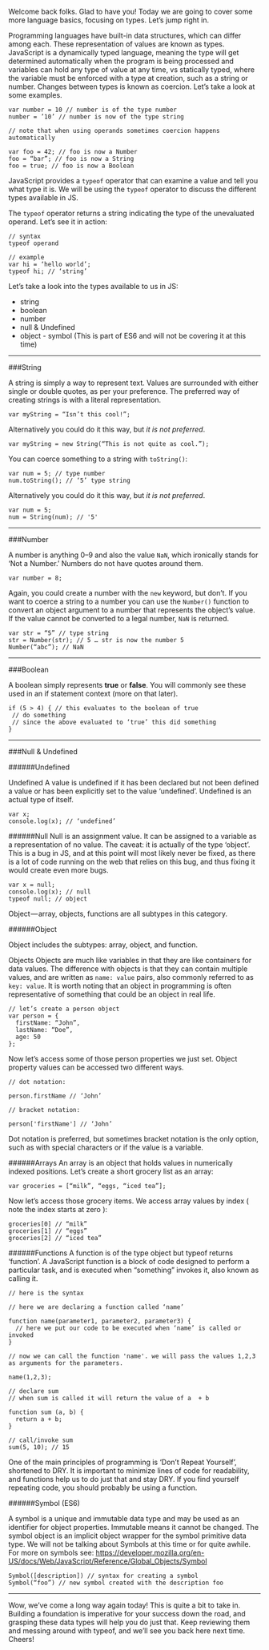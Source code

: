 Welcome back folks. Glad to have you! Today we are going to cover some more language basics, focusing on types. Let’s jump right in.

Programming languages have built-in data structures, which can differ among each. These representation of values are known as types. JavaScript is a dynamically typed language, meaning the type will get determined automatically when the program is being processed and variables can hold any type of value at any time, vs statically typed, where the variable must be enforced with a type at creation, such as a string or number. Changes between types is known as coercion. Let’s take a look at some examples.

```
var number = 10 // number is of the type number
number = ’10’ // number is now of the type string

// note that when using operands sometimes coercion happens automatically

var foo = 42; // foo is now a Number
foo = “bar”; // foo is now a String
foo = true; // foo is now a Boolean
```

JavaScript provides a `typeof` operator that can examine a value and tell you what type it is. We will be using the `typeof` operator to discuss the different types available in JS.

The `typeof` operator returns a string indicating the type of the unevaluated operand. Let’s see it in action:

```
// syntax
typeof operand

// example
var hi = ‘hello world’;
typeof hi; // ‘string’
```

Let’s take a look into the types available to us in JS:

- string
- boolean
- number
- null & Undefined
- object
- symbol (This is part of ES6 and will not be covering it at this time)

---

###String 

A string is simply a way to represent text. Values are surrounded with either single or double quotes, as per your preference. The preferred way of creating strings is with a literal representation.

```
var myString = “Isn’t this cool!”;
```

Alternatively you could do it this way, but *it is not preferred*.

```
var myString = new String(“This is not quite as cool.”);
```

You can coerce something to a string with `toString()`:

```
var num = 5; // type number
num.toString(); // ‘5’ type string
```

Alternatively you could do it this way, but *it is not preferred*.

```
var num = 5;
num = String(num); // '5'
```

---

###Number 

A number is anything 0–9 and also the value `NaN`, which ironically stands for ‘Not a Number.’ Numbers do not have quotes around them.

```
var number = 8;
```

Again, you could create a number with the `new` keyword, but don’t. If you want to coerce a string to a number you can use the `Number()` function to convert an object argument to a number that represents the object’s value. If the value cannot be converted to a legal number, `NaN` is returned.

```
var str = “5” // type string
str = Number(str); // 5 … str is now the number 5
Number(“abc”); // NaN
```

---

###Boolean 

A boolean simply represents **true** or **false**. You will commonly see these used in an if statement context (more on that later).

```
if (5 > 4) { // this evaluates to the boolean of true
 // do something
 // since the above evaluated to ‘true’ this did something
}
```

---

###Null & Undefined 

######Undefined

Undefined A value is undefined if it has been declared but not been defined a value or has been explicitly set to the value ‘undefined’. Undefined is an actual type of itself.

```
var x;
console.log(x); // ‘undefined’
```

######Null
Null is an assignment value. It can be assigned to a variable as a representation of no value. The caveat: it is actually of the type ‘object’. This is a bug in JS, and at this point will most likely never be fixed, as there is a lot of code running on the web that relies on this bug, and thus fixing it would create even more bugs.

```
var x = null; 
console.log(x); // null
typeof null; // object
```

Object — array, objects, functions are all subtypes in this category.

######Object 

Object includes the subtypes: array, object, and function.

Objects Objects are much like variables in that they are like containers for data values. The difference with objects is that they can contain multiple values, and are written as `name: value` pairs, also commonly referred to as `key: value`. It is worth noting that an object in programming is often representative of something that could be an object in real life.

```
// let’s create a person object
var person = {
  firstName: “John”,
  lastName: “Doe”,
  age: 50
};
```

Now let’s access some of those person properties we just set. Object property values can be accessed two different ways.

```
// dot notation:

person.firstName // ‘John’

// bracket notation:

person['firstName'] // ‘John’
```

Dot notation is preferred, but sometimes bracket notation is the only option, such as with special characters or if the value is a variable.


######Arrays
An array is an object that holds values in numerically indexed positions. Let’s create a short grocery list as an array:

```
var groceries = [“milk”, “eggs, “iced tea”];
```

Now let’s access those grocery items. We access array values by index ( note the index starts at zero ):

```
groceries[0] // “milk”
groceries[1] // “eggs”
groceries[2] // “iced tea”
```

######Functions
A function is of the type object but typeof returns ‘function’. A JavaScript function is a block of code designed to perform a particular task, and is executed when “something” invokes it, also known as calling it.

```
// here is the syntax

// here we are declaring a function called ‘name’

function name(parameter1, parameter2, parameter3) { 
  // here we put our code to be executed when ‘name’ is called or invoked
}

// now we can call the function 'name'. we will pass the values 1,2,3 as arguments for the parameters.

name(1,2,3);

// declare sum
// when sum is called it will return the value of a  + b

function sum (a, b) {
  return a + b;
}

// call/invoke sum
sum(5, 10); // 15
```

One of the main principles of programming is ‘Don’t Repeat Yourself’, shortened to DRY. It is important to minimize lines of code for readability, and functions help us to do just that and stay DRY. If you find yourself repeating code, you should probably be using a function.




######Symbol (ES6) 

A symbol is a unique and immutable data type and may be used as an identifier for object properties. Immutable means it cannot be changed. The symbol object is an implicit object wrapper for the symbol primitive data type. We will not be talking about Symbols at this time or for quite awhile. For more on symbols see: https://developer.mozilla.org/en-US/docs/Web/JavaScript/Reference/Global_Objects/Symbol

```
Symbol([description]) // syntax for creating a symbol
Symbol(“foo”) // new symbol created with the description foo
```

---

Wow, we’ve come a long way again today! This is quite a bit to take in. Building a foundation is imperative for your success down the road, and grasping these data types will help you do just that. Keep reviewing them and messing around with typeof, and we’ll see you back here next time. Cheers!
